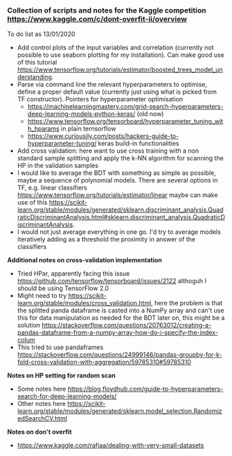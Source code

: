 ### Collection of scripts and notes for the Kaggle competition https://www.kaggle.com/c/dont-overfit-ii/overview

To do list as 13/01/2020

* Add control plots of the input variables and correlation (currently not possible to use seaborn plotting for my installation). Can make good use of this tutorial https://www.tensorflow.org/tutorials/estimator/boosted_trees_model_understanding. 
* Parse via command line the relevant hyperparameters to optimise, define a proper default value (currently just using what is picked from TF constructor). Pointers for hyperparameter optimisation 
    - https://machinelearningmastery.com/grid-search-hyperparameters-deep-learning-models-python-keras/ (old now)
    - https://www.tensorflow.org/tensorboard/hyperparameter_tuning_with_hparams in plain ternsorflow
    - https://www.curiousily.com/posts/hackers-guide-to-hyperparameter-tuning/ keras build-in functionalities 
* Add cross validation: here want to use cross training with a non standard sample splitting and apply the k-NN algorithm for 
scanning the HP in the validation samples
* I would like to average the BDT with something as simple as possible, maybe a sequence of polynomial models. There are several options in TF, e.g. linear classifiers https://www.tensorflow.org/tutorials/estimator/linear maybe can make use of this https://scikit-learn.org/stable/modules/generated/sklearn.discriminant_analysis.QuadraticDiscriminantAnalysis.html#sklearn.discriminant_analysis.QuadraticDiscriminantAnalysis. 
* I would not just average everything in one go. I'd try to average models iteratively adding as a threshold the proximity in answer of the classifiers 

**Additional notes on cross-validation implementation**

* Tried HPar, apparently facing this issue https://github.com/tensorflow/tensorboard/issues/2122 althoguh I should be using TensorFlow 2.0
* Might need to try https://scikit-learn.org/stable/modules/cross_validation.html, here the problem is that the splitted panda dataframe is casted into a NumPy array and can't use this for data manipulation as needed for the BDT later on, this might be a solution https://stackoverflow.com/questions/20763012/creating-a-pandas-dataframe-from-a-numpy-array-how-do-i-specify-the-index-colum 
* This tried to use pandaframes https://stackoverflow.com/questions/24999146/pandas-groupby-for-k-fold-cross-validation-with-aggregation/59785310#59785310

**Notes on HP setting for random scan**

* Some notes here https://blog.floydhub.com/guide-to-hyperparameters-search-for-deep-learning-models/
* Other notes here https://scikit-learn.org/stable/modules/generated/sklearn.model_selection.RandomizedSearchCV.html

**Notes on don't overfit** 

* https://www.kaggle.com/rafjaa/dealing-with-very-small-datasets 
